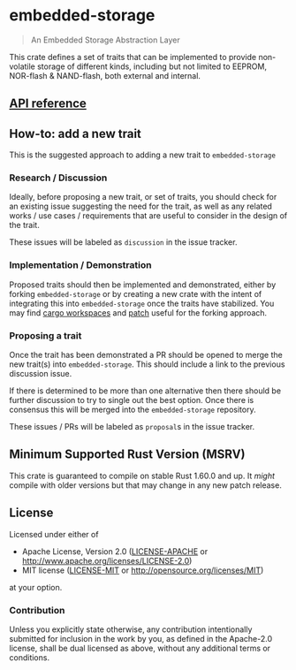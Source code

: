 # embedded-storage

> An Embedded Storage Abstraction Layer

This crate defines a set of traits that can be implemented to provide
non-volatile storage of different kinds, including but not limited to EEPROM,
NOR-flash & NAND-flash, both external and internal.

## [API reference]

## How-to: add a new trait

This is the suggested approach to adding a new trait to `embedded-storage`

### Research / Discussion

Ideally, before proposing a new trait, or set of traits, you should check for an existing issue
suggesting the need for the trait, as well as any related works / use cases / requirements that
are useful to consider in the design of the trait.

These issues will be labeled as `discussion` in the issue tracker.

### Implementation / Demonstration

Proposed traits should then be implemented and demonstrated, either by forking `embedded-storage` or by creating a new crate with the intent of integrating this into `embedded-storage` once the traits have stabilized. You may find [cargo workspaces](https://doc.rust-lang.org/book/ch14-03-cargo-workspaces.html) and [patch](https://doc.rust-lang.org/edition-guide/rust-2018/cargo-and-crates-io/replacing-dependencies-with-patch.html) useful for the forking approach.

### Proposing a trait

Once the trait has been demonstrated a PR should be opened to merge the new trait(s) into `embedded-storage`. This should include a link to the previous discussion issue.

If there is determined to be more than one alternative then there should be further discussion to
try to single out the best option. Once there is consensus this will be merged into the `embedded-storage` repository.

These issues / PRs will be labeled as `proposal`s in the issue tracker.

## Minimum Supported Rust Version (MSRV)

This crate is guaranteed to compile on stable Rust 1.60.0 and up. It _might_
compile with older versions but that may change in any new patch release.

## License

Licensed under either of

- Apache License, Version 2.0 ([LICENSE-APACHE](LICENSE-APACHE) or
  http://www.apache.org/licenses/LICENSE-2.0)
- MIT license ([LICENSE-MIT](LICENSE-MIT) or http://opensource.org/licenses/MIT)

at your option.

### Contribution

Unless you explicitly state otherwise, any contribution intentionally submitted
for inclusion in the work by you, as defined in the Apache-2.0 license, shall be
dual licensed as above, without any additional terms or conditions.

[API reference]: https://docs.rs/embedded-storage
